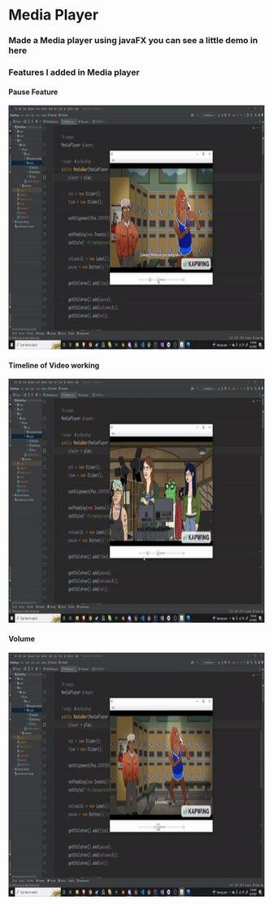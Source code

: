 # Media Player

### Made a Media player using javaFX you can see a little demo in here

### Features I added in Media player

#### Pause Feature 

<img src="src/main/java/com/media/Videos/Paues.gif" alt="Adding file" width="728" height="480">

#### Timeline of Video working

<img src="src/main/java/com/media/Videos/Timeline.gif" alt="Adding file" width="728" height="480">

#### Volume

<img src="src/main/java/com/media/Videos/Volumne.gif" alt="Adding file" width="728" height="480">
